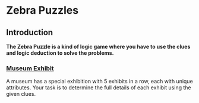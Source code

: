 # Zebra Puzzles

## Introduction

**The Zebra Puzzle is a kind of logic game where you have to use the clues and logic deduction to solve the problems.**

### [Museum Exhibit](Museum-Exhibit)
A museum has a special exhibition with 5 exhibits in a row, each with unique attributes. Your task is to determine the full details of each exhibit using the given clues.
